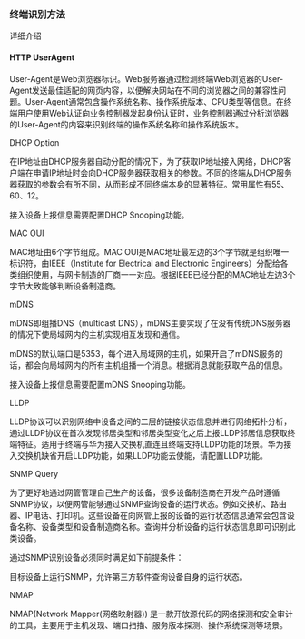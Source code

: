### 终端识别方法

详细介绍

#### HTTP UserAgent

User-Agent是Web浏览器标识。Web服务器通过检测终端Web浏览器的User-Agent发送最佳适配的网页内容，以便解决网站在不同的浏览器之间的兼容性问题。User-Agent通常包含操作系统名称、操作系统版本、CPU类型等信息。在终端用户使用Web认证向业务控制器发起身份认证时，业务控制器通过分析浏览器的User-Agent的内容来识别终端的操作系统名称和操作系统版本。

DHCP Option

在IP地址由DHCP服务器自动分配的情况下，为了获取IP地址接入网络，DHCP客户端在申请IP地址时会向DHCP服务器获取相关的参数。不同的终端从DHCP服务器获取的参数会有所不同，从而形成不同终端本身的显著特征。常用属性有55、60、12。

接入设备上报信息需要配置DHCP Snooping功能。

MAC OUI

MAC地址由6个字节组成。MAC OUI是MAC地址最左边的3个字节就是组织唯一标识符，由IEEE（Institute for Electrical and Electronic Engineers）分配给各类组织使用，与网卡制造的厂商一一对应。根据IEEE已经分配的MAC地址左边3个字节大致能够判断设备制造商。

mDNS

mDNS即组播DNS（multicast DNS），mDNS主要实现了在没有传统DNS服务器的情况下使局域网内的主机实现相互发现和通信。

mDNS的默认端口是5353，每个进入局域网的主机，如果开启了mDNS服务的话，都会向局域网内的所有主机组播一个消息。根据消息就能获取产品的信息。

接入设备上报信息需要配置mDNS Snooping功能。

LLDP

LLDP协议可以识别网络中设备之间的二层的链接状态信息并进行网络拓扑分析，通过LLDP协议在首次发现邻居类型和邻居类型变化之后上报LLDP邻居信息获取终端特征。适用于终端与华为接入交换机直连且终端支持LLDP功能的场景。华为接入交换机缺省开启LLDP功能，如果LLDP功能去使能，请配置LLDP功能。

SNMP Query

为了更好地通过网管管理自己生产的设备，很多设备制造商在开发产品时遵循SNMP协议，以便网管能够通过SNMP查询设备的运行状态。例如交换机、路由器、IP电话、打印机。这些设备在向网管上报的设备的运行状态信息通常会包含设备名称、设备类型和设备制造商名称。查询并分析设备的运行状态信息即可识别此类设备。

通过SNMP识别设备必须同时满足如下前提条件：

目标设备上运行SNMP，允许第三方软件查询设备自身的运行状态。


NMAP

NMAP(Network Mapper(网络映射器)) 是一款开放源代码的网络探测和安全审计的工具，主要用于主机发现、端口扫描、服务版本探测、操作系统探测等场景。

